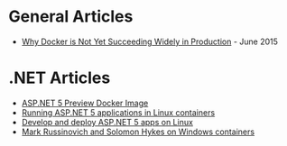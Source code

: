 # General Articles

* [Why Docker is Not Yet Succeeding Widely in Production](http://sirupsen.com/production-docker/) - June 2015

# .NET Articles

* [ASP.NET 5 Preview Docker Image](https://registry.hub.docker.com/u/microsoft/aspnet/)
* [Running ASP.NET 5 applications in Linux containers](http://blogs.msdn.com/b/webdev/archive/2015/01/14/running-asp-net-5-applications-in-linux-containers-with-docker.aspx)
* [Develop and deploy ASP.NET 5 apps on Linux](http://blog.tonysneed.com/2015/05/25/develop-and-deploy-asp-net-5-apps-on-linux/)
* [Mark Russinovich and Solomon Hykes on Windows containers](http://searchwindowsserver.techtarget.com/news/4500251604/Russinovich-and-Hykes-talk-Windows-Containers-Docker)
